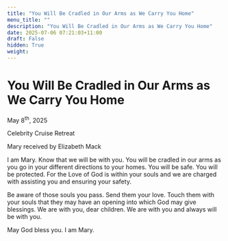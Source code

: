 ```yaml
---
title: "You Will Be Cradled in Our Arms as We Carry You Home"
menu_title: ""
description: "You Will Be Cradled in Our Arms as We Carry You Home"
date: 2025-07-06 07:21:03+11:00
draft: False
hidden: True
weight:
---
```

# You Will Be Cradled in Our Arms as We Carry You Home

May 8<sup>th</sup>, 2025

Celebrity Cruise Retreat

Mary received by Elizabeth Mack

I am Mary. Know that we will be with you. You will be cradled in our arms as you go in your different directions to your homes. You will be safe. You will be protected. For the Love of God is within your souls and we are charged with assisting you and ensuring your safety.

Be aware of those souls you pass. Send them your love. Touch them with your souls that they may have an opening into which God may give blessings. We are with you, dear children. We are with you and always will be with you.

May God bless you. I am Mary.

